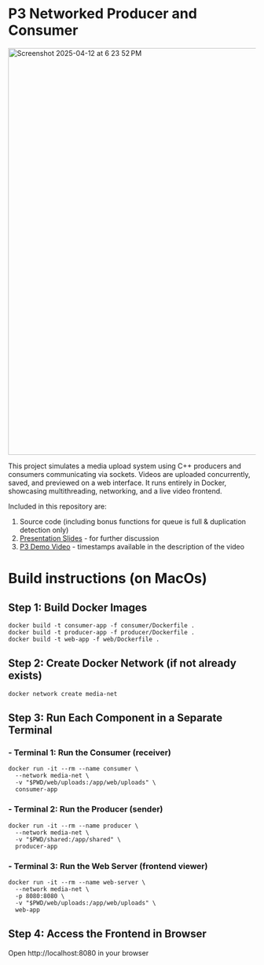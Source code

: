 # P3 Networked Producer and Consumer

<img width="827" alt="Screenshot 2025-04-12 at 6 23 52 PM" src="https://github.com/user-attachments/assets/923b02ba-9aa4-4b4a-a1de-401051ac30b3" />

This project simulates a media upload system using C++ producers and consumers communicating via sockets. Videos are uploaded concurrently, saved, and previewed on a web interface. It runs entirely in Docker, showcasing multithreading, networking, and a live video frontend.

Included in this repository are:
1. Source code (including bonus functions for queue is full & duplication detection only)
3. [Presentation Slides](https://www.canva.com/design/DAGj1o48Lc4/JX5FxF1UG7Cqiyb_CsC2Ag/view?utm_content=DAGj1o48Lc4&utm_campaign=designshare&utm_medium=link2&utm_source=uniquelinks&utlId=hdda2d4ca40) - for further discussion
4. [P3 Demo Video](https://www.youtube.com/watch?v=ajK4hW14-zQ) - timestamps available in the description of the video 



# Build instructions (on MacOs)
## Step 1: Build Docker Images
```
docker build -t consumer-app -f consumer/Dockerfile .
docker build -t producer-app -f producer/Dockerfile .
docker build -t web-app -f web/Dockerfile .
```

## Step 2: Create Docker Network (if not already exists)
```
docker network create media-net
```

## Step 3: Run Each Component in a Separate Terminal

### - Terminal 1: Run the Consumer (receiver)
```
docker run -it --rm --name consumer \
  --network media-net \
  -v "$PWD/web/uploads:/app/web/uploads" \
  consumer-app
```

### - Terminal 2: Run the Producer (sender)
```
docker run -it --rm --name producer \
  --network media-net \
  -v "$PWD/shared:/app/shared" \
  producer-app
```


### - Terminal 3: Run the Web Server (frontend viewer)
```
docker run -it --rm --name web-server \
  --network media-net \
  -p 8080:8080 \
  -v "$PWD/web/uploads:/app/web/uploads" \
  web-app
```


## Step 4: Access the Frontend in Browser
Open http://localhost:8080 in your browser
